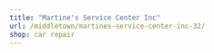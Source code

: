 ```yaml
---
title: "Martine's Service Center Inc"
url: /middletown/martines-service-center-inc-32/
shop: car repair
---
```

